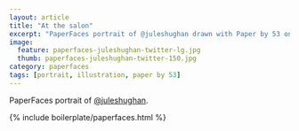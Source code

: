 ```yaml
---
layout: article
title: "At the salon"
excerpt: "PaperFaces portrait of @juleshughan drawn with Paper by 53 on an iPad."
image: 
  feature: paperfaces-juleshughan-twitter-lg.jpg
  thumb: paperfaces-juleshughan-twitter-150.jpg
category: paperfaces
tags: [portrait, illustration, paper by 53]
---
```


PaperFaces portrait of [@juleshughan](http://twitter.com/juleshughan).

{% include boilerplate/paperfaces.html %}